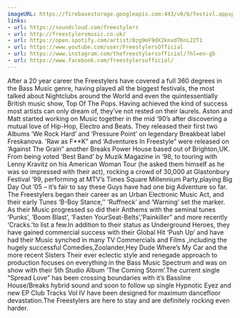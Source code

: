 ```yaml
---
imageURL: https://firebasestorage.googleapis.com:443/v0/b/festivl.appspot.com/o/userContent%2F03A5A3F4-DA85-4C72-8558-36C2CEFAF26D.png?alt=media&token=23a76ecd-eb1b-4753-9377-9333abc577aa
links:
- url: https://soundcloud.com/freestylers
- url: http://freestylersmusic.co.uk/
- url: https://open.spotify.com/artist/0zg9mF9dX2knvdTKnL22T1
- url: https://www.youtube.com/user/FreestylersOfficial
- url: https://www.instagram.com/thefreestylersofficial/?hl=en-gb
- url: https://www.facebook.com/freestylersofficial/
---
```

After a 20 year career the Freestylers have covered a full 360 degrees in the Bass Music genre, having played all the biggest festivals, the most talked about Nightclubs around the World and even the quintessentially British music show, Top Of The Pops. Having achieved the kind of success most artists can only dream of, they’ve not rested on their laurels. Aston and Matt started working on Music together in the mid ‘90’s after discovering a mutual love of Hip-Hop, Electro and Beats. They released their first two Albums ‘We Rock Hard’ and ‘Pressure Point’ on legendary Breakbeat label Freskanova. ’Raw as F**K” and ‘Adventures In Freestyle” were released on ‘Against The Grain” another Breaks Power House based out of Brighton,UK. From being voted ‘Best Band’ by Muzik Magazine in ’98, to touring with Lenny Kravitz on his American Woman Tour (he asked them himself as he was so impressed with their act), rocking a crowd of 30,000 at Glastonbury Festival ’99, performing at MTV’s Times Square Millennium Party,playing Big Day Out ’05 – it’s fair to say these Guys have had one big Adventure so far. The Freestylers began their career as an Urban Electronic Music Act, and their early Tunes ‘B-Boy Stance,’’ ‘Ruffneck’ and ‘Warning’ set the marker. As their Music progressed so did their Anthems with the seminal tunes ‘Punks’, ‘Boom Blast’, ‘Fasten YourSeat-Belts’,’Painkiller” and more recently ‘Cracks.’to list a few.In addition to their status as Underground Heroes, they have gained commercial success with their Global Hit ‘Push Up’ and have had their Music synched in many TV Commercials and Films ,including the hugely successful Comedies,Zoolander,Hey Dude Where’s My Car and the more recent Sisters Their ever eclectic style and renegade approach to production focuses on everything in the Bass Music Spectrum and was on show with their 5th Studio Album ‘The Coming Storm’.The current single “Spread Love” has been crossing boundaries with it’s Bassline House/Breaks hybrid sound and soon to follow up single Hypnotic Eyez and new EP Club Tracks Vol IV have been designed for maximum dancefloor devastation.The Freestylers are here to stay and are definitely rocking even harder. 